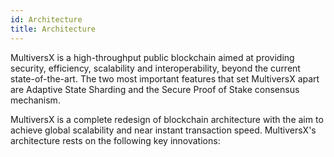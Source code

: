 ```yaml
---
id: Architecture
title: Architecture
---
```


MultiversX is a high-throughput public blockchain aimed at providing security, efficiency, scalability and interoperability, beyond the current state-of-the-art. The two most important features that set MultiversX apart are Adaptive State Sharding and the Secure Proof of Stake consensus mechanism.

MultiversX is a complete redesign of blockchain architecture with the aim to achieve global scalability and near instant transaction speed. MultiversX's architecture rests on the following key innovations:

<!-- 1. [**Adaptive State Sharding**] on all levels: transaction, data and network. The dynamically adaptive sharding mechanism will perform shard merging and shard splitting while taking into consideration both the number of available validator nodes and also the network usage.
2. [**Secure Proof of Stake**](/technology/secure-proof-of-stake) **Consensus**, completed in just two communication steps, using modified Boneh–Lynn–Shacham ("BLS") multi-signatures among the validators of the consensus group. Moreover, nodes inside the shard are randomly selected for the consensus group with no possibility of knowing the group's composition more than one round in advance.
3. **High resiliency** to malicious attacks due to periodical node reshuffling across shards. Every epoch, up to 1/3 of the nodes in every shard are reshuffled to other shards in order to prevent collusion.
4. **Secure randomness source** with BLS signing, which makes it non-biasable and unpredictable.
5. The [**MultiversX WASM VM**](/technology/the-wasm-vm), an exceptionally fast virtual machine for executing smart contracts written in _any programming language_ that can compile to WebAssembly.
6. **Smart contracts on a sharded state architecture**, with balanced load on shards. This is a requirement for a high-throughput blockchain platform. Balancing smart contracts across shards allows MultiversX to run multiple SCs in parallel, while the cross-shard calls are handled by an asynchronous [cross-shard execution process](/technology/cross-shard-transactions).
7. **Fast finality for cross-shard transactions** in mere seconds. Having a very high TPS is required for a high throughput blockchain solution, but TPS is only half the picture: fast finality for cross-shard transactions is of crucial importance. Most existing state-of-the-art blockchain architectures refuse to mention this aspect, but from a user standpoint it is extremely important. Fast cross-shard finality is naturally handled by MultiversX at the protocol level, using a dispatching algorithm and a routing protocol. -->
